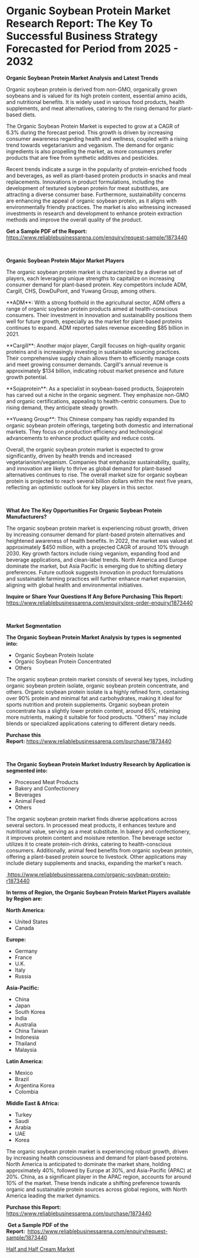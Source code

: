 <p><h1>Organic Soybean Protein Market Research Report: The Key To Successful Business Strategy Forecasted for Period from 2025 - 2032</h1></p><p><strong>Organic Soybean Protein Market Analysis and Latest Trends</strong></p>
<p><p>Organic soybean protein is derived from non-GMO, organically grown soybeans and is valued for its high protein content, essential amino acids, and nutritional benefits. It is widely used in various food products, health supplements, and meat alternatives, catering to the rising demand for plant-based diets. </p><p>The Organic Soybean Protein Market is expected to grow at a CAGR of 6.3% during the forecast period. This growth is driven by increasing consumer awareness regarding health and wellness, coupled with a rising trend towards vegetarianism and veganism. The demand for organic ingredients is also propelling the market, as more consumers prefer products that are free from synthetic additives and pesticides.</p><p>Recent trends indicate a surge in the popularity of protein-enriched foods and beverages, as well as plant-based protein products in snacks and meal replacements. Innovations in product formulations, including the development of textured soybean protein for meat substitutes, are attracting a diverse consumer base. Furthermore, sustainability concerns are enhancing the appeal of organic soybean protein, as it aligns with environmentally friendly practices. The market is also witnessing increased investments in research and development to enhance protein extraction methods and improve the overall quality of the product.</p></p>
<p><strong>Get a Sample PDF of the Report:&nbsp;</strong> <a href="https://www.reliablebusinessarena.com/enquiry/request-sample/1873440?utm_campaign=2324&utm_medium=2&utm_source=Github&utm_content=ia&utm_term=15022025&utm_id=organic-soybean-protein">https://www.reliablebusinessarena.com/enquiry/request-sample/1873440</a></p>
<p>&nbsp;</p>
<p><strong>Organic Soybean Protein Major Market Players</strong></p>
<p><p>The organic soybean protein market is characterized by a diverse set of players, each leveraging unique strengths to capitalize on increasing consumer demand for plant-based protein. Key competitors include ADM, Cargill, CHS, DowDuPont, and Yuwang Group, among others.</p><p>**ADM**: With a strong foothold in the agricultural sector, ADM offers a range of organic soybean protein products aimed at health-conscious consumers. Their investment in innovation and sustainability positions them well for future growth, especially as the market for plant-based proteins continues to expand. ADM reported sales revenue exceeding $85 billion in 2021.</p><p>**Cargill**: Another major player, Cargill focuses on high-quality organic proteins and is increasingly investing in sustainable sourcing practices. Their comprehensive supply chain allows them to efficiently manage costs and meet growing consumer demands. Cargill's annual revenue is approximately $134 billion, indicating robust market presence and future growth potential.</p><p>**Sojaprotein**: As a specialist in soybean-based products, Sojaprotein has carved out a niche in the organic segment. They emphasize non-GMO and organic certifications, appealing to health-centric consumers. Due to rising demand, they anticipate steady growth.</p><p>**Yuwang Group**: This Chinese company has rapidly expanded its organic soybean protein offerings, targeting both domestic and international markets. They focus on production efficiency and technological advancements to enhance product quality and reduce costs.</p><p>Overall, the organic soybean protein market is expected to grow significantly, driven by health trends and increased vegetarianism/veganism. Companies that emphasize sustainability, quality, and innovation are likely to thrive as global demand for plant-based alternatives continues to rise. The overall market size for organic soybean protein is projected to reach several billion dollars within the next five years, reflecting an optimistic outlook for key players in this sector.</p></p>
<p>&nbsp;</p>
<p><strong>What Are The Key Opportunities For Organic Soybean Protein Manufacturers?</strong></p>
<p><p>The organic soybean protein market is experiencing robust growth, driven by increasing consumer demand for plant-based protein alternatives and heightened awareness of health benefits. In 2022, the market was valued at approximately $450 million, with a projected CAGR of around 10% through 2030. Key growth factors include rising veganism, expanding food and beverage applications, and clean-label trends. North America and Europe dominate the market, but Asia Pacific is emerging due to shifting dietary preferences. Future outlook suggests innovation in product formulations and sustainable farming practices will further enhance market expansion, aligning with global health and environmental initiatives.</p></p>
<p><strong>Inquire or Share Your Questions If Any Before Purchasing This Report:</strong> <a href="https://www.reliablebusinessarena.com/enquiry/pre-order-enquiry/1873440?utm_campaign=2324&utm_medium=2&utm_source=Github&utm_content=ia&utm_term=15022025&utm_id=organic-soybean-protein">https://www.reliablebusinessarena.com/enquiry/pre-order-enquiry/1873440</a></p>
<p>&nbsp;</p>
<p><strong>Market Segmentation</strong></p>
<p><strong>The Organic Soybean Protein Market Analysis by types is segmented into:</strong></p>
<p><ul><li>Organic Soybean Protein Isolate</li><li>Organic Soybean Protein Concentrated</li><li>Others</li></ul></p>
<p><p>The organic soybean protein market consists of several key types, including organic soybean protein isolate, organic soybean protein concentrate, and others. Organic soybean protein isolate is a highly refined form, containing over 90% protein and minimal fat and carbohydrates, making it ideal for sports nutrition and protein supplements. Organic soybean protein concentrate has a slightly lower protein content, around 65%, retaining more nutrients, making it suitable for food products. "Others" may include blends or specialized applications catering to different dietary needs.</p></p>
<p><strong>Purchase this Report:&nbsp;</strong><a href="https://www.reliablebusinessarena.com/purchase/1873440?utm_campaign=2324&utm_medium=2&utm_source=Github&utm_content=ia&utm_term=15022025&utm_id=organic-soybean-protein">https://www.reliablebusinessarena.com/purchase/1873440</a></p>
<p>&nbsp;</p>
<p><strong>The Organic Soybean Protein Market Industry Research by Application is segmented into:</strong></p>
<p><ul><li>Processed Meat Products</li><li>Bakery and Confectionery</li><li>Beverages</li><li>Animal Feed</li><li>Others</li></ul></p>
<p><p>The organic soybean protein market finds diverse applications across several sectors. In processed meat products, it enhances texture and nutritional value, serving as a meat substitute. In bakery and confectionery, it improves protein content and moisture retention. The beverage sector utilizes it to create protein-rich drinks, catering to health-conscious consumers. Additionally, animal feed benefits from organic soybean protein, offering a plant-based protein source to livestock. Other applications may include dietary supplements and snacks, expanding the market's reach.</p></p>
<p><a href="https://www.reliablebusinessarena.com/organic-soybean-protein-r1873440?utm_campaign=2324&utm_medium=2&utm_source=Github&utm_content=ia&utm_term=15022025&utm_id=organic-soybean-protein">&nbsp;https://www.reliablebusinessarena.com/organic-soybean-protein-r1873440</a></p>
<p><strong>In terms of Region, the Organic Soybean Protein Market Players available by Region are:</strong></p>
<p>
    <p> <strong> North America: </strong>
        <ul>
            <li>United States</li>
            <li>Canada</li>
        </ul>
        </p> 
    <p> <strong> Europe: </strong>
        <ul>
            <li>Germany</li>
            <li>France</li>
            <li>U.K.</li>
            <li>Italy</li>
            <li>Russia</li>
        </ul>
        </p> 
    <p> <strong> Asia-Pacific: </strong>
        <ul>
            <li>China</li>
            <li>Japan</li>
            <li>South Korea</li>
            <li>India</li>
            <li>Australia</li>
            <li>China Taiwan</li>
            <li>Indonesia</li>
            <li>Thailand</li>
            <li>Malaysia</li>
        </ul>
        </p> 
    <p> <strong> Latin America: </strong>
        <ul>
            <li>Mexico</li>
            <li>Brazil</li>
            <li>Argentina Korea</li>
            <li>Colombia</li>
        </ul>
        </p> 
    <p> <strong> Middle East & Africa: </strong>
        <ul>
            <li>Turkey</li>
            <li>Saudi</li>
            <li>Arabia</li>
            <li>UAE</li>
            <li>Korea</li>
        </ul>
    </p>
    </p>
<p><p>The organic soybean protein market is experiencing robust growth, driven by increasing health consciousness and demand for plant-based proteins. North America is anticipated to dominate the market share, holding approximately 40%, followed by Europe at 30%, and Asia-Pacific (APAC) at 20%. China, as a significant player in the APAC region, accounts for around 10% of the market. These trends indicate a shifting preference towards organic and sustainable protein sources across global regions, with North America leading the market dynamics.</p></p>
<p><strong>Purchase this Report: </strong><a href="https://www.reliablebusinessarena.com/purchase/1873440?utm_campaign=2324&utm_medium=2&utm_source=Github&utm_content=ia&utm_term=15022025&utm_id=organic-soybean-protein">https://www.reliablebusinessarena.com/purchase/1873440</a></p>
<p>&nbsp;<strong>Get a Sample PDF of the Report:&nbsp;&nbsp;</strong><a href="https://www.reliablebusinessarena.com/enquiry/request-sample/1873440?utm_campaign=2324&utm_medium=2&utm_source=Github&utm_content=ia&utm_term=15022025&utm_id=organic-soybean-protein">https://www.reliablebusinessarena.com/enquiry/request-sample/1873440</a></p>
<p><strong></strong></p>
<p><p><a href="https://github.com/janraimondo83/Market-Research-Report-List-1/blob/main/half-and-half-cream-market.md?utm_campaign=2324&utm_medium=2&utm_source=Github&utm_content=ia&utm_term=15022025&utm_id=organic-soybean-protein">Half and Half Cream Market</a></p></p>